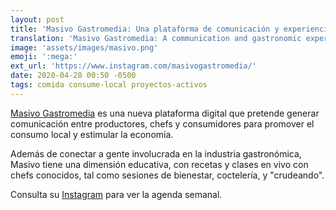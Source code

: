 ```yaml
---
layout: post
title: 'Masivo Gastromedia: Una plataforma de comunicación y experiencias gastronómicas'
translation: 'Masivo Gastromedia: A communication and gastronomic experiences platform'
image: 'assets/images/masivo.png'
emoji: ':mega:'
ext_url: 'https://www.instagram.com/masivogastromedia/'
date: 2020-04-28 00:50 -0500
tags: comida consume-local proyectos-activos
---
```


[Masivo Gastromedia]({{page.ext_url}}) es una nueva plataforma digital que pretende generar comunicación entre productores, chefs y consumidores para promover el consumo local y estimular la economía.

Además de conectar a gente involucrada en la industria gastronómica, Masivo tiene una dimensión educativa, con recetas y clases en vivo con chefs conocidos, tal como sesiones de bienestar, coctelería, y "crudeando".

Consulta su [Instagram]({{page.ext_url}}) para ver la agenda semanal.